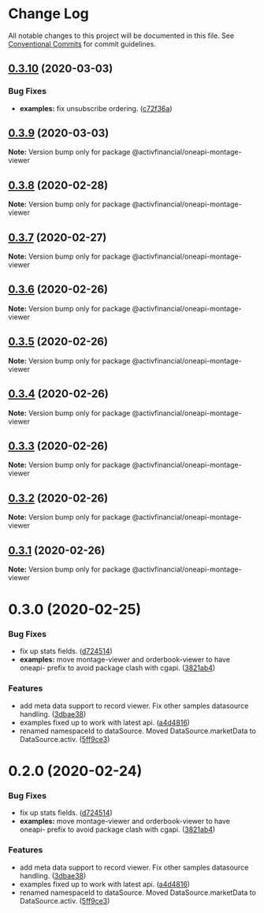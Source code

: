 # Change Log

All notable changes to this project will be documented in this file.
See [Conventional Commits](https://conventionalcommits.org) for commit guidelines.

## [0.3.10](https://github.com/activfinancial/one-api/compare/@activfinancial/oneapi-montage-viewer@0.3.9...@activfinancial/oneapi-montage-viewer@0.3.10) (2020-03-03)


### Bug Fixes

* **examples:** fix unsubscribe ordering. ([c72f36a](https://github.com/activfinancial/one-api/commit/c72f36a))





## [0.3.9](https://github.com/activfinancial/one-api/compare/@activfinancial/oneapi-montage-viewer@0.3.8...@activfinancial/oneapi-montage-viewer@0.3.9) (2020-03-03)

**Note:** Version bump only for package @activfinancial/oneapi-montage-viewer





## [0.3.8](https://github.com/activfinancial/one-api/compare/@activfinancial/oneapi-montage-viewer@0.3.7...@activfinancial/oneapi-montage-viewer@0.3.8) (2020-02-28)

**Note:** Version bump only for package @activfinancial/oneapi-montage-viewer





## [0.3.7](https://github.com/activfinancial/one-api/compare/@activfinancial/oneapi-montage-viewer@0.3.6...@activfinancial/oneapi-montage-viewer@0.3.7) (2020-02-27)

**Note:** Version bump only for package @activfinancial/oneapi-montage-viewer





## [0.3.6](https://github.com/activfinancial/one-api/compare/@activfinancial/oneapi-montage-viewer@0.3.5...@activfinancial/oneapi-montage-viewer@0.3.6) (2020-02-26)

**Note:** Version bump only for package @activfinancial/oneapi-montage-viewer





## [0.3.5](https://github.com/activfinancial/one-api/compare/@activfinancial/oneapi-montage-viewer@0.3.4...@activfinancial/oneapi-montage-viewer@0.3.5) (2020-02-26)

**Note:** Version bump only for package @activfinancial/oneapi-montage-viewer





## [0.3.4](https://github.com/activfinancial/one-api/compare/@activfinancial/oneapi-montage-viewer@0.3.3...@activfinancial/oneapi-montage-viewer@0.3.4) (2020-02-26)

**Note:** Version bump only for package @activfinancial/oneapi-montage-viewer





## [0.3.3](https://github.com/activfinancial/one-api/compare/@activfinancial/oneapi-montage-viewer@0.3.2...@activfinancial/oneapi-montage-viewer@0.3.3) (2020-02-26)

**Note:** Version bump only for package @activfinancial/oneapi-montage-viewer





## [0.3.2](https://github.com/activfinancial/one-api/compare/@activfinancial/oneapi-montage-viewer@0.3.1...@activfinancial/oneapi-montage-viewer@0.3.2) (2020-02-26)

**Note:** Version bump only for package @activfinancial/oneapi-montage-viewer





## [0.3.1](https://github.com/activfinancial/one-api/compare/@activfinancial/oneapi-montage-viewer@0.3.0...@activfinancial/oneapi-montage-viewer@0.3.1) (2020-02-26)

**Note:** Version bump only for package @activfinancial/oneapi-montage-viewer





# 0.3.0 (2020-02-25)


### Bug Fixes

* fix up stats fields. ([d724514](https://github.com/activfinancial/one-api/commit/d724514))
* **examples:** move montage-viewer and orderbook-viewer to have oneapi- prefix to avoid package clash with cgapi. ([3821ab4](https://github.com/activfinancial/one-api/commit/3821ab4))


### Features

* add meta data support to record viewer. Fix other samples datasource handling. ([3dbae38](https://github.com/activfinancial/one-api/commit/3dbae38))
* examples fixed up to work with latest api. ([a4d4816](https://github.com/activfinancial/one-api/commit/a4d4816))
* renamed namespaceId to dataSource. Moved DataSource.marketData to DataSource.activ. ([5ff9ce3](https://github.com/activfinancial/one-api/commit/5ff9ce3))





# 0.2.0 (2020-02-24)


### Bug Fixes

* fix up stats fields. ([d724514](https://github.com/activfinancial/one-api/commit/d724514))
* **examples:** move montage-viewer and orderbook-viewer to have oneapi- prefix to avoid package clash with cgapi. ([3821ab4](https://github.com/activfinancial/one-api/commit/3821ab4))


### Features

* add meta data support to record viewer. Fix other samples datasource handling. ([3dbae38](https://github.com/activfinancial/one-api/commit/3dbae38))
* examples fixed up to work with latest api. ([a4d4816](https://github.com/activfinancial/one-api/commit/a4d4816))
* renamed namespaceId to dataSource. Moved DataSource.marketData to DataSource.activ. ([5ff9ce3](https://github.com/activfinancial/one-api/commit/5ff9ce3))
